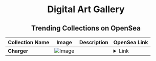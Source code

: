 <div align="center">

# Digital Art Gallery

## Trending Collections on OpenSea

| Collection Name                       | Image                                                                                     | Description                       | OpenSea Link                                                                                          |
|---------------------------------------|-------------------------------------------------------------------------------------------|-----------------------------------|--------------------------------------------------------------------------------------------------------|
| **Charger** | ![Image](https://i.seadn.io/s/raw/files/e0488c01665aed5b169ec5c6a857a63b.jpg?w=500&auto=format?w=200&auto=format) |  | <details><summary>Link</summary>[Charger](https://opensea.io/collection/charger-16)</details> |

</div>